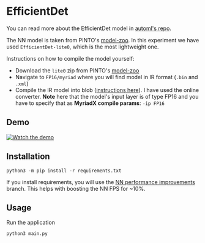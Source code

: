# EfficientDet

You can read more about the EfficientDet model in [automl's repo](https://github.com/google/automl/tree/master/efficientdet).

The NN model is taken from PINTO's [model-zoo](https://github.com/PINTO0309/PINTO_model_zoo/tree/main/018_EfficientDet).
In this experiment we have used `EfficientDet-lite0`, which is the most lightweight one.

Instructions on how to compile the model yourself:
- Download the `lite0` zip from PINTO's [model-zoo](https://github.com/PINTO0309/PINTO_model_zoo/tree/main/018_EfficientDet)
- Navigate to `FP16/myriad` where you will find model in IR format (`.bin` and `.xml`)
- Compile the IR model into blob ([instructions here](https://docs.luxonis.com/en/latest/pages/model_conversion/)). I have used the online converter. **Note** here that the model's input layer is of type FP16 and you have to specify that as **MyriadX compile params**: `-ip FP16`

## Demo

[![Watch the demo](https://user-images.githubusercontent.com/18037362/117892266-4c5bb980-b2b0-11eb-9c0c-68f5da6c2759.gif)](https://www.youtube.com/watch?v=UHXWj9TNGrM)

## Installation

```
python3 -m pip install -r requirements.txt
```

If you install requirements, you will use the [NN performance improvements](https://github.com/luxonis/depthai-python/pull/209) branch. This helps with boosting the NN FPS for ~10%.

## Usage

Run the application

```
python3 main.py
```